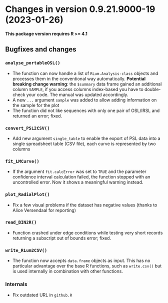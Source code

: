 




<!-- NEWS.md was auto-generated by NEWS.Rmd. Please DO NOT edit by hand!-->

# Changes in version 0.9.21.9000-19 (2023-01-26)

**This package version requires R \>= 4.1**

## Bugfixes and changes

### `analyse_portableOSL()`

- The function can now handle a list of `RLum.Analysis-class` objects
  and processes them in the conventional way automatically. **Potential
  breaking change warning**: the `$summary` data frame gained an
  additional column `SAMPLE`, if you access columns index-based you have
  to double-check your code. The manual was updated accordingly.
- A new `...` argument `sample` was added to allow adding information on
  the sample for the plot
- The function did not like sequences with only one pair of OSL/IRSL and
  returned an error; fixed.

### `convert_PSL2CSV()`

- Add new argument `single_table` to enable the export of PSL data into
  a single spreadsheet table (CSV file), each curve is represented by
  two columns

### `fit_LMCurve()`

- If the argument `fit.calcError` was set to `TRUE` and the parameter
  confidence interval calculation failed, the function stopped with an
  uncontrolled error. Now it shows a meaningful warning instead.

### `plot_RadialPlot()`

- Fix a few visual problems if the dataset has negative values (thanks
  to Alice Versendaal for reporting)

### `read_BIN2R()`

- Function crashed under edge conditions while testing very short
  records returning a subscript out of bounds error; fixed.

### `write_RLum2CSV()`

- The function now accepts `data.frame` objects as input. This has no
  particular advantage over the base R functions, such as `write.csv()`
  but is used internally in combination with other functions.

### Internals

- Fix outdated URL in `github.R`
